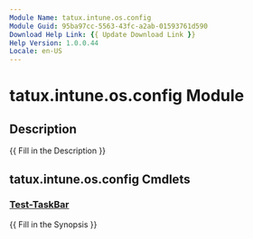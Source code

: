 ```yaml
---
Module Name: tatux.intune.os.config
Module Guid: 95ba97cc-5563-43fc-a2ab-01593761d590
Download Help Link: {{ Update Download Link }}
Help Version: 1.0.0.44
Locale: en-US
---
```


# tatux.intune.os.config Module
## Description
{{ Fill in the Description }}

## tatux.intune.os.config Cmdlets
### [Test-TaskBar](Test-TaskBar.md)
{{ Fill in the Synopsis }}


